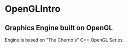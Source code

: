 # OpenGLIntro

## Graphics Engine built on OpenGL

Engine is based on "The Cherno's" C++ OpenGL Series. 